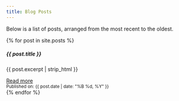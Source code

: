 ```yaml
---
title: Blog Posts
---
```


Below is a list of posts, arranged from the most recent to the oldest.

<div class="row row-cols-1 row-cols-md-3 g-4">
  {% for post in site.posts %}
    <div class="col">
      <div class="card h-100">
        <div class="card-body">
          <h5 class="card-title">{{ post.title }}</h5>
          <p class="card-text">{{ post.excerpt | strip_html }}</p>
          <a href="{{ post.url | relative_url }}" class="btn btn-primary stretched-link">Read more</a>
        </div>
        <div class="card-footer">
          <small class="text-body-secondary">Published on: {{ post.date | date: "%B %d, %Y" }}</small>
        </div>
      </div>
    </div>
  {% endfor %}
</div>

<div class="row row-cols-1 row-cols-md-3 g-4">
</div>